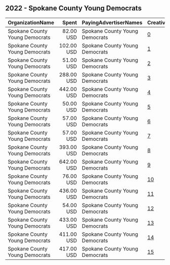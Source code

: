 ## 2022 - Spokane County Young Democrats 
|OrganizationName|Spent|PayingAdvertiserNames|CreativeUrls|Impressions|Genders|AgeBrackets|CountryCodes|BillingAddresses|CandidateBallotInformation|
|:---|---:|:---|:---|---:|:---|:---|:---|:---|:---|
|Spokane County Young Democrats|82.00 USD|Spokane County Young Democrats|[0](https://www.snap.com/political-ads/asset/444bdef5f2dfb425276603628980c1a96d767317e31d6c0318025c7df958b175?mediaType=mp4)|23,776||18+|united states|US|Supporting youth turnout in Spokane County|
|Spokane County Young Democrats|102.00 USD|Spokane County Young Democrats|[1](https://www.snap.com/political-ads/asset/16f13cb36df03cbbc85a390d4c27a74650cb61bccc6fc1a264c313d64ed6359d?mediaType=mp4)|29,348||18+|united states|US|Supporting youth turnout in Spokane County|
|Spokane County Young Democrats|51.00 USD|Spokane County Young Democrats|[2](https://www.snap.com/political-ads/asset/23b03c7671c60ff50b58688d11129d7ce5718fc4fddc454a634f4ac58fcc4e8c?mediaType=mp4)|14,911||18+|united states|US|Supporting youth turnout in Spokane County|
|Spokane County Young Democrats|288.00 USD|Spokane County Young Democrats|[3](https://www.snap.com/political-ads/asset/bf6d22fa80a61b3cd0677e1e29b45480be071d78987a358f36b7ca201e850d8a?mediaType=mp4)|79,549||18+|united states|US|Supporting youth turnout in Spokane County|
|Spokane County Young Democrats|442.00 USD|Spokane County Young Democrats|[4](https://www.snap.com/political-ads/asset/23b03c7671c60ff50b58688d11129d7ce5718fc4fddc454a634f4ac58fcc4e8c?mediaType=mp4)|126,951||18+|united states|US|Supporting youth turnout in Spokane County|
|Spokane County Young Democrats|50.00 USD|Spokane County Young Democrats|[5](https://www.snap.com/political-ads/asset/134ab834c4d424b0b75ee3d27b892e55f678c238799361b518df1c4ff1358083?mediaType=mp4)|12,901||18+|united states|US|Supporting youth turnout in Spokane County|
|Spokane County Young Democrats|57.00 USD|Spokane County Young Democrats|[6](https://www.snap.com/political-ads/asset/9669d45903ca6d357f41cf0b8df20fabbc1e4317bec3f21da592e2540c70aa57?mediaType=mp4)|16,855||18+|united states|US|Supporting youth turnout in Spokane County|
|Spokane County Young Democrats|57.00 USD|Spokane County Young Democrats|[7](https://www.snap.com/political-ads/asset/94977de3afbe4cfd36a2263e054031bdf7046a258c4e924f652d82a9c113dd91?mediaType=mp4)|16,152||18+|united states|US|Supporting youth turnout in Spokane County|
|Spokane County Young Democrats|393.00 USD|Spokane County Young Democrats|[8](https://www.snap.com/political-ads/asset/16f13cb36df03cbbc85a390d4c27a74650cb61bccc6fc1a264c313d64ed6359d?mediaType=mp4)|113,485||18+|united states|US|Supporting youth turnout in Spokane County|
|Spokane County Young Democrats|642.00 USD|Spokane County Young Democrats|[9](https://www.snap.com/political-ads/asset/444bdef5f2dfb425276603628980c1a96d767317e31d6c0318025c7df958b175?mediaType=mp4)|183,283||18+|united states|US|Supporting youth turnout in Spokane County|
|Spokane County Young Democrats|76.00 USD|Spokane County Young Democrats|[10](https://www.snap.com/political-ads/asset/f195ab896e06ca2baf449b7e996655f1f5ac905176bfc36af149ea52745857fc?mediaType=mp4)|22,393||18+|united states|US|Supporting youth turnout in Spokane County|
|Spokane County Young Democrats|436.00 USD|Spokane County Young Democrats|[11](https://www.snap.com/political-ads/asset/bf054c222602fff01a0b1e5150e0038b7dd529b7b403dfbbd53d5630dde91086?mediaType=mp4)|127,381||18+|united states|US|Supporting youth turnout in Spokane County|
|Spokane County Young Democrats|54.00 USD|Spokane County Young Democrats|[12](https://www.snap.com/political-ads/asset/121ce1fe96e1940129692b1cf716374861d25319dc3df61a4eaf5de91e5eff49?mediaType=mp4)|15,066||18+|united states|US|Supporting youth turnout in Spokane County|
|Spokane County Young Democrats|433.00 USD|Spokane County Young Democrats|[13](https://www.snap.com/political-ads/asset/121ce1fe96e1940129692b1cf716374861d25319dc3df61a4eaf5de91e5eff49?mediaType=mp4)|122,018||18+|united states|US|Supporting youth turnout in Spokane County|
|Spokane County Young Democrats|411.00 USD|Spokane County Young Democrats|[14](https://www.snap.com/political-ads/asset/9669d45903ca6d357f41cf0b8df20fabbc1e4317bec3f21da592e2540c70aa57?mediaType=mp4)|117,870||18+|united states|US|Supporting youth turnout in Spokane County|
|Spokane County Young Democrats|417.00 USD|Spokane County Young Democrats|[15](https://www.snap.com/political-ads/asset/f195ab896e06ca2baf449b7e996655f1f5ac905176bfc36af149ea52745857fc?mediaType=mp4)|119,653||18+|united states|US|Supporting youth turnout in Spokane County|

